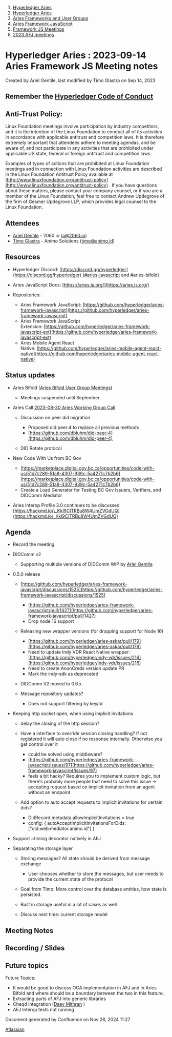 1. [Hyperledger Aries](index.html)
2. [Hyperledger Aries](Hyperledger-Aries_18481154.html)
3. [Aries Frameworks and User Groups](Aries-Frameworks-and-User-Groups_18481290.html)
4. [Aries Framework JavaScript](Aries-Framework-JavaScript_18482463.html)
5. [Framework JS Meetings](Framework-JS-Meetings_18482467.html)
6. [2023 AFJ meetings](2023-AFJ-meetings_18517262.html)

# Hyperledger Aries : 2023-09-14 Aries Framework JS Meeting notes

Created by Ariel Gentile, last modified by Timo Glastra on Sep 14, 2023

## Remember the [Hyperledger Code of Conduct](https://lf-hyperledger.atlassian.net/wiki/display/HYP/Hyperledger+Code+of+Conduct)

## Anti-Trust Policy:

Linux Foundation meetings involve participation by industry competitors, and it is the intention of the Linux Foundation to conduct all of its activities in accordance with applicable antitrust and competition laws. It is therefore extremely important that attendees adhere to meeting agendas, and be aware of, and not participate in any activities that are prohibited under applicable US state, federal or foreign antitrust and competition laws.

Examples of types of actions that are prohibited at Linux Foundation meetings and in connection with Linux Foundation activities are described in the Linux Foundation Antitrust Policy available at  [http://www.linuxfoundation.org/antitrust-policy](http://www.linuxfoundation.org/antitrust-policy) . If you have questions about these matters, please contact your company counsel, or if you are a member of the Linux Foundation, feel free to contact Andrew Updegrove of the firm of Gesmer Updegrove LLP, which provides legal counsel to the Linux Foundation.

## Attendees

- [Ariel Gentile](https://lf-hyperledger.atlassian.net/wiki/people/557058:fb1c9202-3b9c-40d0-9223-41e801ce4e6e?ref=confluence) - 2060.io (a@2060.io)
- [Timo Glastra](https://lf-hyperledger.atlassian.net/wiki/people/5f64a069a1048d0069073500?ref=confluence) - Animo Solutions (timo@animo.id)

## Resources

- Hyperledger Discord: [https://discord.gg/hyperledger](https://discord.gg/hyperledger) (#aries-javascript and #aries-bifold)
- Aries JavaScript Docs: [https://aries.js.org/](https://aries.js.org/)
- Repositories:
  
  - Aries Framework JavaScript: [https://github.com/hyperledger/aries-framework-javascript](https://github.com/hyperledger/aries-framework-javascript)
  - Aries Framework JavaScript Extension: [https://github.com/hyperledger/aries-framework-javascript-ext](https://github.com/hyperledger/aries-framework-javascript-ext)
  - Aries Mobile Agent React Native: [https://github.com/hyperledger/aries-mobile-agent-react-native](https://github.com/hyperledger/aries-mobile-agent-react-native)

## Status updates

- Aries Bifold ([Aries Bifold User Group Meetings](Aries-Bifold-User-Group-Meetings_18490725.html))
  
  - Meetings suspended until September
- Aries Call [2023-08-30 Aries Working Group Call](2023-08-30-Aries-Working-Group-Call_18507105.html)
  
  - Discussion on peer did migration
    
    - Proposed did:peer:4 to replace all previous methods
    - [https://github.com/dbluhm/did-peer-4](https://github.com/dbluhm/did-peer-4)
  - DID Rotate protocol
- New Code With Us from BC Gov
  
  - [https://marketplace.digital.gov.bc.ca/opportunities/code-with-us/51d7c289-51a8-4307-939c-5a4271c7b2b6](https://marketplace.digital.gov.bc.ca/opportunities/code-with-us/51d7c289-51a8-4307-939c-5a4271c7b2b6)
  - Create a Load Generator for Testing BC Gov Issuers, Verifiers, and DIDComm Mediator

<!--THE END-->

- Aries Interop Profile 3.0 continues to be discussed [https://hackmd.io/\_Kkl9ClTRBu8W4UmZVGdUQ](https://hackmd.io/_Kkl9ClTRBu8W4UmZVGdUQ)

## Agenda

- Record the meeting
- DIDComm v2
  
  - Supporting multiple versions of DIDComm WIP by [Ariel Gentile](https://lf-hyperledger.atlassian.net/wiki/people/557058:fb1c9202-3b9c-40d0-9223-41e801ce4e6e?ref=confluence)
- 0.5.0 release
  
  - [https://github.com/hyperledger/aries-framework-javascript/discussions/1525](https://github.com/hyperledger/aries-framework-javascript/discussions/1525)
    
    - [https://github.com/hyperledger/aries-framework-javascript/pull/1427](https://github.com/hyperledger/aries-framework-javascript/pull/1427)
    - Drop node 16 support
  - Releasing new wrapper versions (for dropping support for Node 16)
    
    - [https://github.com/hyperledger/aries-askar/pull/179](https://github.com/hyperledger/aries-askar/pull/179)
    - Need to update Indy VDR React Native wrapper: [https://github.com/hyperledger/indy-vdr/issues/216](https://github.com/hyperledger/indy-vdr/issues/216)
    - Need to create AnonCreds version update PR
    - Mark the indy-sdk as deprecated
  - DIDComm V2 moved to 0.6.x
  - Message repository updates?
    
    - Does not support filtering by key/id
- Keeping http socket open, when using implicit invitations
  
  - delay the closing of the http session?
  - Have a interface to override session closing handling? If not registered it will auto close if no response internally. Otherwise you get control over it
    
    - could be solved using middleware?
    - [https://github.com/hyperledger/aries-framework-javascript/issues/97](https://github.com/hyperledger/aries-framework-javascript/issues/97)
    - feels a bit hacky? Requires you to implement custom logic, but there's probably more people that need to solve this issue → accepting request based on implicit invitation from an agent without an endpoint
  - Add option to auto accept requests to implicit invitations for certain dids?
    
    - DidRecord.metadata.allowImplicitInvitations = true
    - config: { autoAcceptImplicitInvitationsForDids: \["did:web:mediator.animo.id"] }
- Support ~timing decorator natively in AFJ
- Separating the storage layer
  
  - Storing messages? All state should be derived from message exchange
    
    - User chooses whether to store the messages, but user needs to provide the current state of the protocol
  - Goal from Timo: More control over the database entities, how state is persisted.
  - Built in storage useful in a lot of cases as well
  - Discuss next time: current storage model

## Meeting Notes

## Recording / Slides

## Future topics

Future Topics:

- It would be good to discuss OCA implementation in AFJ and in Aries Bifold and where should be a boundary between the two in this feature.
- Extracting parts of AFJ into generic libraries
- Cheqd integration ([Daev Mithran](https://lf-hyperledger.atlassian.net/wiki/people/5f74949b287870006af56f0e?ref=confluence) )
- AFJ Interop tests not running

Document generated by Confluence on Nov 26, 2024 11:27

[Atlassian](http://www.atlassian.com/)
